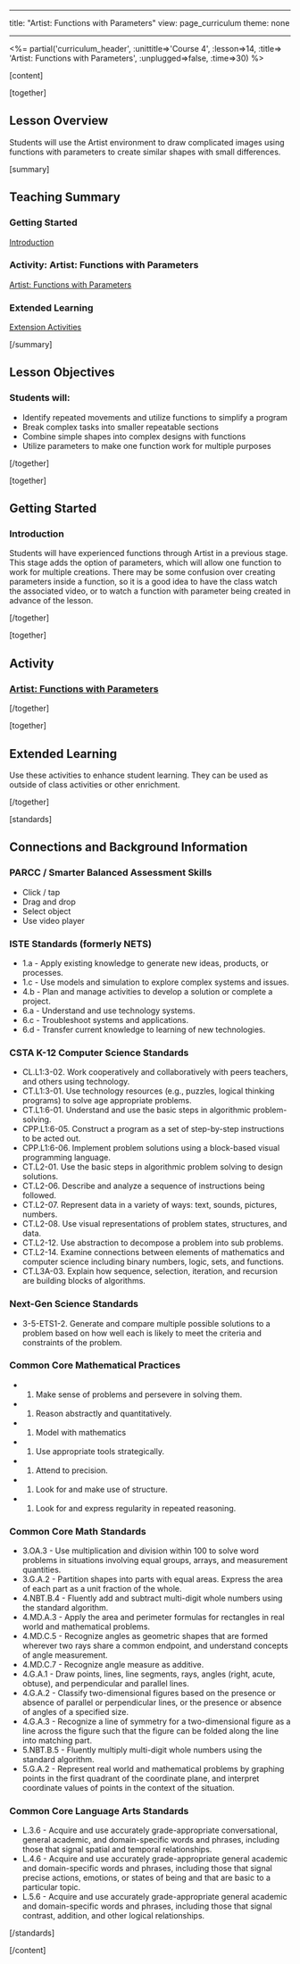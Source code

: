 * * *

title: "Artist: Functions with Parameters" view: page_curriculum theme: none

* * *

<!--
live preview (once saved to dropbox) is at http://staging.letron.vip/curriculum/.  don't share this URL!
-->

<%= partial('curriculum_header', :unittitle=>'Course 4', :lesson=>14, :title=> 'Artist: Functions with Parameters', :unplugged=>false, :time=>30) %>

[content]

[together]

## Lesson Overview

Students will use the Artist environment to draw complicated images using functions with parameters to create similar shapes with small differences.

[summary]

## Teaching Summary

### **Getting Started**

[Introduction](#GetStarted)   


### **Activity: Artist: Functions with Parameters**

[Artist: Functions with Parameters](#Activity)

### **Extended Learning**

[Extension Activities](#Extended)

[/summary]

## Lesson Objectives

### Students will:

  * Identify repeated movements and utilize functions to simplify a program
  * Break complex tasks into smaller repeatable sections
  * Combine simple shapes into complex designs with functions
  * Utilize parameters to make one function work for multiple purposes

[/together]

[together]

## Getting Started

### <a name="GetStarted"></a> Introduction

Students will have experienced functions through Artist in a previous stage. This stage adds the option of parameters, which will allow one function to work for multiple creations. There may be some confusion over creating parameters inside a function, so it is a good idea to have the class watch the associated video, or to watch a function with parameter being created in advance of the lesson.

[/together]

[together]

## Activity

### <a name="Activity"></a> [Artist: Functions with Parameters](http://learn.letron.vip/s/course4/stage/14/puzzle/1)

[/together]

[together]

## Extended Learning

<a name="Extended"></a>Use these activities to enhance student learning. They can be used as outside of class activities or other enrichment.

[/together]

[standards]

## Connections and Background Information

### PARCC / Smarter Balanced Assessment Skills

  * Click / tap
  * Drag and drop
  * Select object
  * Use video player

### ISTE Standards (formerly NETS)

  * 1.a - Apply existing knowledge to generate new ideas, products, or processes.
  * 1.c - Use models and simulation to explore complex systems and issues.
  * 4.b - Plan and manage activities to develop a solution or complete a project.
  * 6.a - Understand and use technology systems.
  * 6.c - Troubleshoot systems and applications.
  * 6.d - Transfer current knowledge to learning of new technologies. 

### CSTA K-12 Computer Science Standards

  * CL.L1:3-02. Work cooperatively and collaboratively with peers teachers, and others using technology.
  * CT.L1:3-01. Use technology resources (e.g., puzzles, logical thinking programs) to solve age appropriate problems.
  * CT.L1:6-01. Understand and use the basic steps in algorithmic problem-solving.
  * CPP.L1:6-05. Construct a program as a set of step-by-step instructions to be acted out.
  * CPP.L1:6-06. Implement problem solutions using a block-based visual programming language.
  * CT.L2-01. Use the basic steps in algorithmic problem solving to design solutions.
  * CT.L2-06. Describe and analyze a sequence of instructions being followed.
  * CT.L2-07. Represent data in a variety of ways: text, sounds, pictures, numbers.
  * CT.L2-08. Use visual representations of problem states, structures, and data.
  * CT.L2-12. Use abstraction to decompose a problem into sub problems. 
  * CT.L2-14. Examine connections between elements of mathematics and computer science including binary numbers, logic, sets, and functions. 
  * CT.L3A-03. Explain how sequence, selection, iteration, and recursion are building blocks of algorithms.

### Next-Gen Science Standards

  * 3-5-ETS1-2. Generate and compare multiple possible solutions to a problem based on how well each is likely to meet the criteria and constraints of the problem.

### Common Core Mathematical Practices

  *   1. Make sense of problems and persevere in solving them.
  *   1. Reason abstractly and quantitatively.
  *   1. Model with mathematics
  *   1. Use appropriate tools strategically.
  *   1. Attend to precision.
  *   1. Look for and make use of structure.
  *   1. Look for and express regularity in repeated reasoning.

### Common Core Math Standards

  * 3.OA.3 - Use multiplication and division within 100 to solve word problems in situations involving equal groups, arrays, and measurement quantities.
  * 3.G.A.2 - Partition shapes into parts with equal areas. Express the area of each part as a unit fraction of the whole.
  * 4.NBT.B.4 - Fluently add and subtract multi-digit whole numbers using the standard algorithm.
  * 4.MD.A.3 - Apply the area and perimeter formulas for rectangles in real world and mathematical problems.
  * 4.MD.C.5 - Recognize angles as geometric shapes that are formed wherever two rays share a common endpoint, and understand concepts of angle measurement.
  * 4.MD.C.7 - Recognize angle measure as additive.
  * 4.G.A.1 - Draw points, lines, line segments, rays, angles (right, acute, obtuse), and perpendicular and parallel lines.
  * 4.G.A.2 - Classify two-dimensional figures based on the presence or absence of parallel or perpendicular lines, or the presence or absence of angles of a specified size.
  * 4.G.A.3 - Recognize a line of symmetry for a two-dimensional figure as a line across the figure such that the figure can be folded along the line into matching part.
  * 5.NBT.B.5 - Fluently multiply multi-digit whole numbers using the standard algorithm.
  * 5.G.A.2 - Represent real world and mathematical problems by graphing points in the first quadrant of the coordinate plane, and interpret coordinate values of points in the context of the situation.

### Common Core Language Arts Standards

  * L.3.6 - Acquire and use accurately grade-appropriate conversational, general academic, and domain-specific words and phrases, including those that signal spatial and temporal relationships.
  * L.4.6 - Acquire and use accurately grade-appropriate general academic and domain-specific words and phrases, including those that signal precise actions, emotions, or states of being and that are basic to a particular topic.
  * L.5.6 - Acquire and use accurately grade-appropriate general academic and domain-specific words and phrases, including those that signal contrast, addition, and other logical relationships.

[/standards]

[/content]

<link rel="stylesheet" type="text/css" href="../docs/morestyle.css" />